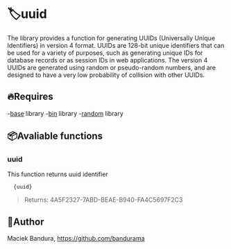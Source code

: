 # 🏷️uuid
The library provides a function for generating UUIDs (Universally Unique Identifiers) in version 4 format. UUIDs are 128-bit unique identifiers that can be used for a variety of purposes, such as generating unique IDs for database records or as session IDs in web applications. The version 4 UUIDs are generated using random or pseudo-random numbers, and are designed to have a very low probability of collision with other UUIDs.

## 🔥Requires
-[base](https://github.com/qs-lang/ext/tree/main/Utils/base) library
-[bin](https://github.com/qs-lang/ext/tree/main/Utils/binary) library
-[random](https://github.com/qs-lang/ext/tree/main/Utils/random) library

## 📦Avaliable functions
### uuid
This function returns uuid identifier 
```
  {uuid}
```
> Returns: 4A5F2327-7ABD-BEAE-B940-FA4C5697F2C3

## 🚛Author
Maciek Bandura, https://github.com/bandurama
